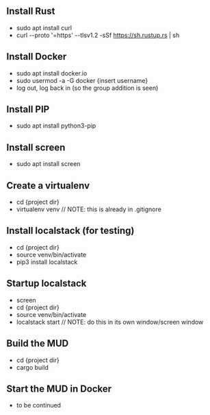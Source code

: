 Install Rust
---

* sudo apt install curl
* curl --proto '=https' --tlsv1.2 -sSf https://sh.rustup.rs | sh

Install Docker
---

* sudo apt install docker.io
* sudo usermod -a -G docker {insert username}
* log out, log back in (so the group addition is seen)

Install PIP
---

* sudo apt install python3-pip

Install screen
---

* sudo apt install screen

Create a virtualenv
---

* cd {project dir}
* virtualenv venv   // NOTE:  this is already in .gitignore

Install localstack (for testing)
---

* cd {project dir}
* source venv/bin/activate
* pip3 install localstack

Startup localstack
---

* screen
* cd {project dir}
* source venv/bin/activate
* localstack start  // NOTE: do this in its own window/screen window

Build the MUD
---

* cd {project dir}
* cargo build

Start the MUD in Docker
---

* to be continued

